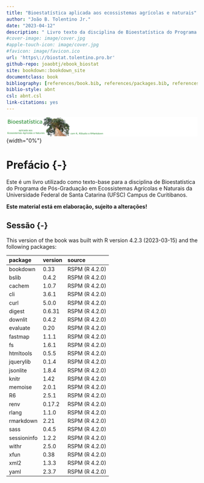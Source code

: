 ```yaml
--- 
title: "Bioestatística aplicada aos ecossistemas agrícolas e naturais"
author: "João B. Tolentino Jr."
date: "2023-04-12"
description: " Livro texto da disciplina de Bioestatística do Programa de Pós-graduação em Ecossistemas Agrícolas e Naturais."
#cover-image: image/cover.jpg
#apple-touch-icon: image/cover.jpg
#favicon: image/favicon.ico
url: 'https\://biostat.tolentino.pro.br'
github-repo: joaobtj/ebook_biostat
site: bookdown::bookdown_site
documentclass: book
bibliography: [references/book.bib, references/packages.bib, references/article.bib]
biblio-style: abnt
csl: abnt.csl
link-citations: yes
---
```


![](image/biostat.png){width="0%"}


# Prefácio {-}

Este é um livro utilizado como texto-base para a disciplina de Bioestatística do Programa de Pós-Graduação em Ecossistemas Agrícolas e Naturais da Universidade Federal de Santa Catarina (UFSC) Campus de Curitibanos. 

**Este material está em elaboração, sujeito a alterações!**

## Sessão {-}


This version of the book was built with R version 4.2.3 (2023-03-15) and the following packages:


|package     |version |source         |
|:-----------|:-------|:--------------|
|bookdown    |0.33    |RSPM (R 4.2.0) |
|bslib       |0.4.2   |RSPM (R 4.2.0) |
|cachem      |1.0.7   |RSPM (R 4.2.0) |
|cli         |3.6.1   |RSPM (R 4.2.0) |
|curl        |5.0.0   |RSPM (R 4.2.0) |
|digest      |0.6.31  |RSPM (R 4.2.0) |
|downlit     |0.4.2   |RSPM (R 4.2.0) |
|evaluate    |0.20    |RSPM (R 4.2.0) |
|fastmap     |1.1.1   |RSPM (R 4.2.0) |
|fs          |1.6.1   |RSPM (R 4.2.0) |
|htmltools   |0.5.5   |RSPM (R 4.2.0) |
|jquerylib   |0.1.4   |RSPM (R 4.2.0) |
|jsonlite    |1.8.4   |RSPM (R 4.2.0) |
|knitr       |1.42    |RSPM (R 4.2.0) |
|memoise     |2.0.1   |RSPM (R 4.2.0) |
|R6          |2.5.1   |RSPM (R 4.2.0) |
|renv        |0.17.2  |RSPM (R 4.2.0) |
|rlang       |1.1.0   |RSPM (R 4.2.0) |
|rmarkdown   |2.21    |RSPM (R 4.2.0) |
|sass        |0.4.5   |RSPM (R 4.2.0) |
|sessioninfo |1.2.2   |RSPM (R 4.2.0) |
|withr       |2.5.0   |RSPM (R 4.2.0) |
|xfun        |0.38    |RSPM (R 4.2.0) |
|xml2        |1.3.3   |RSPM (R 4.2.0) |
|yaml        |2.3.7   |RSPM (R 4.2.0) |

 



